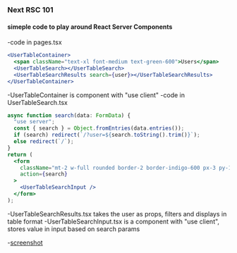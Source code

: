 ### Next RSC 101

#### simeple code to play around React Server Components

-code in pages.tsx

```jsx
<UserTableContainer>
  <span className="text-xl font-medium text-green-600">Users</span>
  <UserTableSearch></UserTableSearch>
  <UserTableSearchResults search={user}></UserTableSearchResults>
</UserTableContainer>
```

-UserTableContainer is component with "use client"
-code in UserTableSearch.tsx

```jsx
async function search(data: FormData) {
  "use server";
  const { search } = Object.fromEntries(data.entries());
  if (search) redirect(`/?user=${search.toString().trim()}`);
  else redirect(`/`);
}
return (
  <form
    className="mt-2 w-full rounded border-2 border-indigo-600 px-3 py-1 transition duration-300 focus-within:ring-1 focus-within:ring-indigo-600 focus-within:ring-offset-2 focus-within:ring-offset-indigo-50"
    action={search}
  >
    <UserTableSearchInput />
  </form>
);
```

-UserTableSearchResults.tsx takes the user as props, filters and displays in table format
-UserTableSearchInput.tsx is a component with "use client", stores value in input based on search params

-[screenshot](https://github.com/gouthamrangarajan/reactjs/tree/main/next-rsc-101/react_rsc.gif)
